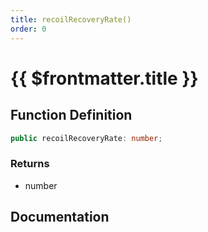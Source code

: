 ```yaml
---
title: recoilRecoveryRate()
order: 0
---
```


# {{ $frontmatter.title }}

<!--@include: ./recoilRecoveryRate_partial_header.md-->

## Function Definition

```ts
public recoilRecoveryRate: number;
```

### Returns

* number

## Documentation

<!--@include: ./recoilRecoveryRate_partial_footer.md-->
